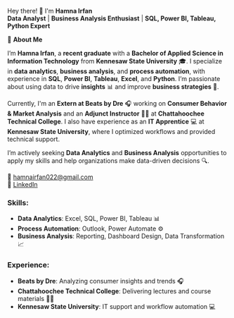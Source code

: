 Hey there! 👋 I'm **Hamna Irfan**  
**Data Analyst** | **Business Analysis Enthusiast** | **SQL, Power BI, Tableau, Python Expert**

🚀 **About Me**  

I’m **Hamna Irfan**, a **recent graduate** with a **Bachelor of Applied Science in Information Technology** from **Kennesaw State University** 🎓. I specialize in **data analytics**, **business analysis**, and **process automation**, with experience in **SQL**, **Power BI**, **Tableau**, **Excel**, and **Python**. I’m passionate about using data to drive **insights** 📊 and improve **business strategies** 🚀.

Currently, I'm an **Extern at Beats by Dre** 🎧 working on **Consumer Behavior & Market Analysis** and an **Adjunct Instructor** 👩‍🏫 at **Chattahoochee Technical College**. I also have experience as an **IT Apprentice** 💻 at **Kennesaw State University**, where I optimized workflows and provided technical support.

I’m actively seeking **Data Analytics** and **Business Analysis** opportunities to apply my skills and help organizations make data-driven decisions 🔍.

📧 [hamnairfan022@gmail.com](mailto:hamnairfan022@gmail.com)  
🔗 [LinkedIn](https://www.linkedin.com/in/hamna-irfan/)   

### Skills:
- **Data Analytics**: Excel, SQL, Power BI, Tableau 📊
- **Process Automation**: Outlook, Power Automate ⚙️
- **Business Analysis**: Reporting, Dashboard Design, Data Transformation 📈

### Experience:
- **Beats by Dre**: Analyzing consumer insights and trends 🎧
- **Chattahoochee Technical College**: Delivering lectures and course materials 👩‍🏫
- **Kennesaw State University**: IT support and workflow automation 💻
